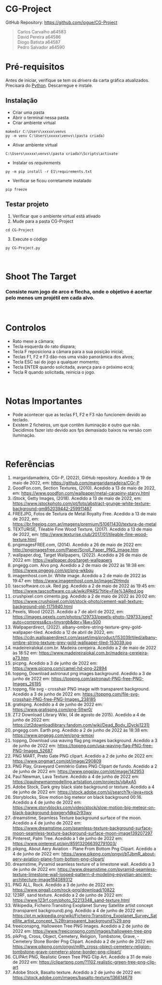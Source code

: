 # CG-Project
GitHub Repository: https://github.com/iogue/CG-Project <br>
> Carlos Carvalho a64583<br>
> David Pereira a64586<br>
> Diogo Batista a64587<br>
> Pedro Salvador a64590

# Pré-requisitos
Antes de iniciar, verifique se tem os <em>drivers</em> da carta gráfica atualizados. Precisará do [Python](https://www.python.org/downloads/).
Descarregue e instale.
## Instalação
- Criar uma pasta
- Abrir o terminal nessa pasta
- Criar ambiente virtual 
```
makedir C:\Users\xxxxx\venvs
py -m venv C:\Users\xxxxx\venvs\(pasta criada)
```
- Ativar ambiente virtual
```
C:\Users\xxxxx\venvs\(pasta criada)\Scripts\activate
```
- Instalar os <em>requirements</em>
```
py -m pip install -r E1\requirements.txt
```
- Verificar se ficou corretamete instalado
```
pip freeze
```

## Testar projeto
1. Verificar que o ambiente virtual está ativado
2. Mude para a pasta CG-Project
```
cd CG-Project
```
3. Execute o código 
```
py CG-Project.py
```

<br>

# Shoot The Target
### Consiste num jogo de arco e flecha, onde o objetivo é acertar pelo menos um projétil em cada alvo.

<br>

# Controlos
 - Rato mexe a câmara;
 - Tecla esquerda do rato dispara;
 - Tecla F reposiciona a câmara para a sua posição inicial;
 - Teclas F1, F2 e F3 dão-nos uma visão panorâmica dos alvos;
 - Tecla ESC sai do jogo a qualquer momento;
 - Tecla ENTER quando solicitada, avança para o próximo ecrã;
 - Tecla R quando solicitada, reinicia o jogo.

<br>

# Notas Importantes
- Pode acontecer que as teclas F1, F2 e F3 não funcionem devido ao teclado.<br>
- Existem 2 ficheiros, um que contêm iluminação e outro que não. Decidimos fazer isto devido aos fps demasiado baixos na versão com iluminação.

<br>

# Referências
1. margaridamadeira, CGr-P, (2022), GitHub repository. Acedido a 19 de maio de 2022, em: https://github.com/margaridamadeira/CGr-P
2. GoodFon.com, Section Textures, (2010). Acedido a 13 de maio de 2022, em: https://www.goodfon.com/wallpaper/metal-carapiny-staryy.html
3. iStock, Getty Images, (2018). Acedido a 13 de maio de 2022, em: https://www.istockphoto.com/pt/foto/abstract-grunge-white-texture-background-gm952039442-259911467
4. FREEJPG, Fotos de Textura de Metal Royalty Free. Acedido a 13 de maio de 2022, em: https://br.freejpg.com.ar/imagens/premium/510611430/textura-de-metal
5. TEXTURISE, Tileable Fine Wood Texture, (2017). Acedido a 13 de maio de 2022, em: http://www.texturise.club/2017/01/tileable-fine-wood-texture.html
6. pngimagesFREE.com, (2014). Acedido a 26 de maio de 2022 em: http://pngimagesfree.com/Paper/Scroll_Paper_PNG_Image.htm
7. wallpaper.dog, Target Wallpapers, (2022). Acedido a 26 de maio de 2022 em: https://wallpaper.dog/target-wallpapers
8. pngegg.com. Alvo png. Acedido a 2 de maio de 2022 às 18:38 em: https://www.pngegg.com/pt/png-wkbqu
9. imagemhost.com.br. White image. Acedido a 2 de maio de 2022 às 19:47 em: https://www.imagemhost.com.br/image/2tHmdx
10. tascsoftware.co.uk. Red jpg. Acedido a 2 de maio de 2022 às 19:45 em: https://www.tascsoftware.co.uk/wiki/PARS/?title=File%3ARed.jpg
11. crushpixel.com cimento.jpg. Acedido a 2 de maio de 2022 ás 20:02 em: https://www.crushpixel.com/pt/stock-photo/cement-wall-texture-background-old-1175940.html
9. Pexels, Wood (2022). Acedido a 7 de abril de 2022, em: https://images.pexels.com/photos/129733/pexels-photo-129733.jpeg?auto=compress&cs=tinysrgb&dpr=1&w=500
10. Wallpaperdirect, (2022). albany-ombre-string-texture-grey-gold-wallpaper-tiled. Acedido a 12 de abril de 2022, em: https://cdn.wallpaperdirect.com/asset/img/product/153039/tiled/albany-ombre-string-texture-grey-gold-wallpaper-tiled-153039.jpg
11. madeireiralokal.com.br. Madeira cerejeira. Acedido a 2 de maio de 2022 às 18:52 em: https://www.madeireiralokal.com.br/madeira-cerejeira-a73.htm
12. picpng. Acedido a 3 de junho de 2022 em: https://www.picpng.com/camel-hd-png-22894
13. toppng, Download astronaut png images background. Acedido a 3 de junho de 2022 em: https://toppng.com/astronaut-PNG-free-PNG-Images_26195
14. toppng, file svg - crosshair PNG image with transparent background. Acedido a 3 de junho de 2022 em: https://toppng.com/file-svg-crosshair-PNG-free-PNG-Images_238185
15. gratispng. Acedido a 4 de junho de 2022 em: https://www.gratispng.com/png-5ltwr0/
16. ZT2 Download Library Wiki, (4 de agosto de 2015). Acedido a 4 de junho de 2022 em: https://zt2downloadlibrary.fandom.com/wiki/Dead_Body_(Dycki1231)
17. pngegg.com. Earth png. Acedido a 2 de junho de 2022 às 18:38 em: https://www.pngegg.com/en/png-wmoxi
18. toppng, Download usa waving flag png images background. Acedido a 3 de junho de 2022 em: https://toppng.com/usa-waving-flag-PNG-free-PNG-Images_52687
19. PNG MART, Preto Gate PNG clipart. Acedido a 2 de junho de 2022 em: https://www.pngmart.com/pt/image/290809
20. PNG Play, Graveyard Cemitério Gates PNG Clipart de fundo. Acedido a 2 de junho de 2022 em: https://www.pngplay.com/pt/image/142953
21. Paul Newman, Lava Texture. Acedido a 4 de junho de 2022 em: https://paulnewmanmodelling.artstation.com/projects/ybAxA5
22. Adobe Stock, Dark grey black slate background or texture. Acedido a 4 de junho de 2022 em: https://stock.adobe.com/si/search?k=lava+rock
23. Storyblocks, Slow motion big meteor on black background 00:16. Acedido a 4 de junho de 2022 em: https://www.storyblocks.com/video/stock/slow-motion-big-meteor-on-black-background-bqxgeryfdkp2r93wy
24. dreamstime, Seamless Texture background surface of the moon. Acedido a 4 de junho de 2022 em: https://www.dreamstime.com/seamless-texture-background-surface-moon-seamless-texture-background-surface-moon-image139207297
25. Pinterest, Palm Tree. Acedido a 1 de junho de 2022 em: https://www.pinterest.pt/pin/859132066392791003/
26. pikpng, About Aery Aviation - Plane From Bottom Png Clipart. Acedido a 4 de junho de 2022 em: https://www.pikpng.com/pngvi/bTJbmR_about-aery-aviation-plane-from-bottom-png-clipart/
27. dreamstime, Pyramid seamless texture of a limestone wall. Acedido a 3 de junho de 2022 em: https://www.dreamstime.com/pyramid-seamless-texture-limestone-wall-looped-pattern-d-modeling-egyptian-ancient-architecture-image184089312
28. PNG ALL, Rock. Acedido a 3 de junho de 2022 em: https://www.pngall.com/rock-png/download/10822
29. 123RF, sand texture. Acedido a 2 de junho de 2022 em: https://www.123rf.com/photo_52213348_sand-texture.html
30. Wikipedia, Ficheiro:Transiting Exoplanet Survey Satellite artist concept (transparent background).png. Acedido a 4 de junho de 2022 em: https://pt.m.wikipedia.org/wiki/Ficheiro:Transiting_Exoplanet_Survey_Satellite_artist_concept_%28transparent_background%29.png
31. freeiconspng, Halloween Tree PNG Images. Acedido a 2 de junho de 2022 em: https://www.freeiconspng.com/images/halloween-tree-png
32. pikPng, Cross, Object, Cemetery, Religion, Tombstone, Grave, - Cemetery Stone Border Png Clipart. Acedido a 2 de junho de 2022 em: https://www.pikpng.com/pngvi/mRh_cross-object-cemetery-religion-tombstone-grave-cemetery-stone-border-png-clipart/
33. CLIPArt PNG, Realistic Green Tree PNG Clip Art. Acedido a 31 de maio de 2022 em: https://clipartpng.com/?1102,realistic-green-tree-png-clip-art
34. Adobe Stock, Basalto texture. Acedido a 2 de junho de 2022 em: https://stock.adobe.com/images/basalto-texture/136614679